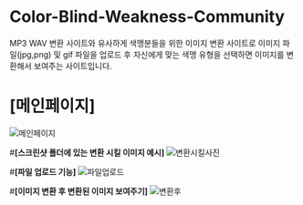 # Color-Blind-Weakness-Community
MP3 WAV 변환 사이트와 유사하게 색맹분들을 위한 이미지 변환 사이트로 이미지 파일(jpg,png) 및 gif 파일을 업로드 후 자신에게 맞는
색맹 유형을 선택하면 이미지를 변환해서 보여주는 사이트입니다.









# **[메인페이지]**
![메인페이지](https://github.com/CHeonNoePung/Color-Blind-Weakness-Community/assets/100755527/8a92fcee-919b-4fc9-9d68-c5bb5d26a7f0)








#**[스크린샷 폴더에 있는 변환 시킬 이미지 예시]**
![변환시킬사진](https://github.com/CHeonNoePung/Color-Blind-Weakness-Community/assets/100755527/94cdbe1a-d190-4f26-961d-30a2d647f51a)









#**[파일 업로드 기능]**
![파일업로드](https://github.com/CHeonNoePung/Color-Blind-Weakness-Community/assets/100755527/34738e3b-ba3e-4108-9d2b-825f607d31c2)









#**[이미지 변환 후 변환된 이미지 보여주기]**
![변환후](https://github.com/CHeonNoePung/Color-Blind-Weakness-Community/assets/100755527/b0c19d71-17fd-4340-953d-154427c52d5e)
